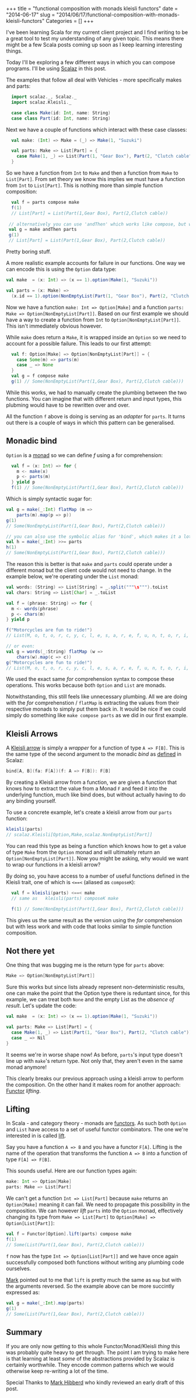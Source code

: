 +++
title = "functional composition with monads kleisli functors"
date = "2014-06-17"
slug = "2014/06/17/functional-composition-with-monads-kleisli-functors"
Categories = []
+++

I've been learning Scala for my current client project and I find writing to be a great tool to test my understanding of any given topic. This means there might be a few Scala posts coming up soon as I keep learning interesting things. 

Today I'll be exploring a few different ways in which you can compose programs. I'll be using [Scalaz][1] in this post.

The examples that follow all deal with Vehicles - more specifically makes and parts:

```scala
  import scalaz._, Scalaz._
  import scalaz.Kleisli._

  case class Make(id: Int, name: String)
  case class Part(id: Int, name: String)
```

Next we have a couple of functions which interact with these case classes:

```scala
  val make: (Int) => Make = (_) => Make(1, "Suzuki")

  val parts: Make => List[Part] = {
    case Make(1, _) => List(Part(1, "Gear Box"), Part(2, "Clutch cable"))
  }
```

So we have a function from `Int` to `Make` and then a function from `Make` to `List[Part]`. From set theory we know this implies we must have a function from `Int` to `List[Part]`. This is nothing more than simple function composition:

```scala
  val f = parts compose make
  f(1)
  // List[Part] = List(Part(1,Gear Box), Part(2,Clutch cable))
  
 // alternatively you can use 'andThen' which works like compose, but with the arguments flipped:
 val g = make andThen parts
 g(1)
 // List[Part] = List(Part(1,Gear Box), Part(2,Clutch cable))
```

Pretty boring stuff.

A more realistic example accounts for failure in our functions. One way we can encode this is using the `Option` data type:

```scala
val make  = (x: Int) => (x == 1).option(Make(1, "Suzuki"))

val parts = (x: Make) =>
  (x.id == 1).option(NonEmptyList(Part(1, "Gear Box"), Part(2, "Clutch cable")))
```

Now we have a function `make: Int => Option[Make]` and a function `parts: Make => Option[NonEmptyList[Part]]`. Based on our first example we should have a way to create a function from `Int` to `Option[NonEmptyList[Part]]`. This isn't immediately obvious however. 

While `make` does return a `Make`, it is wrapped inside an `Option` so we need to account for a possible failure. This leads to our first attempt:

```scala
  val f: Option[Make] => Option[NonEmptyList[Part]] = {
    case Some(m) => parts(m)
    case _ => None
  }
  val g = f compose make
  g(1) // Some(NonEmptyList(Part(1,Gear Box), Part(2,Clutch cable)))  
```

While this works, we had to manually create the plumbing between the two functions.  You can imagine that with different return and input types, this plubming would have to be rewritten over and over. 

All the function `f` above is doing is serving as an *adapter* for `parts`. It turns out there is a couple of ways in which this pattern can be generalised.

## Monadic bind

`Option` is a [monad][2] so we can define *f* using a for comprehension:

```scala
  val f = (x: Int) => for {
    m <- make(x)
    p <- parts(m)
  } yield p
  f(1) // Some(NonEmptyList(Part(1,Gear Box), Part(2,Clutch cable)))
```

Which is simply syntactic sugar for:

```scala
val g = make(_:Int) flatMap (m =>
    parts(m).map(p => p))
g(1)
// Some(NonEmptyList(Part(1,Gear Box), Part(2,Clutch cable)))

// you can also use the symbolic alias for 'bind', which makes it a lot nicer
val h = make(_:Int) >>= parts
h(1)
// Some(NonEmptyList(Part(1,Gear Box), Part(2,Clutch cable)))
```

The reason this is better is that `make` and `parts` could operate under a different monad but the client code would not need to change. In the example below, we're operating under the `List` monad:

```scala
val words: (String) => List[String] = _.split("""\s""").toList
val chars: String => List[Char] = _.toList

val f = (phrase: String) => for {
  m <- words(phrase)
  p <- chars(m)
} yield p

f("Motorcycles are fun to ride!")
// List(M, o, t, o, r, c, y, c, l, e, s, a, r, e, f, u, n, t, o, r, i, d, e, !)

// or even:
val g = words(_:String) flatMap (w =>
    chars(w).map(c => c))
g("Motorcycles are fun to ride!")
// List(M, o, t, o, r, c, y, c, l, e, s, a, r, e, f, u, n, t, o, r, i, d, e, !)
```

We used the exact same *for* comprehension syntax to compose these operations. This works because both `Option` and `List` are monads.

Notwithstanding, this still feels like unnecessary plumbing. All we are doing with the *for* comprehenstion / `flatMap` is extracting the values from their respective monads to simply put them back in. It would be nice if we could simply do something like `make compose parts` as we did in our first example.

## Kleisli Arrows

A [Kleisli arrow][3] is simply a *wrapper* for a function of type `A => F[B]`. This is the same type of the second argument to the monadic *bind* as [defined][4] in Scalaz:

```scala
bind[A, B](fa: F[A])(f: A => F[B]): F[B]
```

By creating a Kleisli arrow from a function, we are given a function that knows how to extract the value from a Monad `F` and feed it into the underlying function, much like bind does, but without actually having to do any binding yourself.

To use a concrete example, let's create a kleisli arrow from our `parts` function:

```scala
kleisli(parts)
// scalaz.Kleisli[Option,Make,scalaz.NonEmptyList[Part]]
```

You can read this type as being a function which knows how to get a value of type `Make` from the `Option` monad and will ultimately return an `Option[NonEmptyList[Part]]`. Now you might be asking, why would we want to wrap our functions in a kleisli arrow?  

By doing so, you have access to a number of useful functions defined in the Kleisli trait, one of which is `<==<` (aliased as `composeK`):

```scala
  val f = kleisli(parts) <==< make
  // same as   kleisli(parts) composeK make

  f(1) // Some(NonEmptyList(Part(1,Gear Box), Part(2,Clutch cable)))
```

This gives us the same result as the version using the *for* comprehension but with less work and with code that looks similar to simple function composition.

## Not there yet

One thing that was bugging me is the return type for `parts` above:

```scala
Make => Option[NonEmptyList[Part]]
```

Sure this works but since lists already represent non-deterministic results, one can make the point that the Option type there is reduntant since, for this example, we can treat both `None` and the empty List as the *absence of result*. Let's update the code:

```scala
val make  = (x: Int) => (x == 1).option(Make(1, "Suzuki"))

val parts: Make => List[Part] = {
  case Make(1, _) => List(Part(1, "Gear Box"), Part(2, "Clutch cable"))
  case _ => Nil
}
```

It seems we're in worse shape now! As before, `parts`'s input type doesn't line up with `make`'s return type. Not only that, they aren't even in the same monad anymore!

This clearly breaks our previous approach using a kleisli arrow to perform the composition. On the other hand it makes room for another approach: [Functor][5] *lifting*.


## Lifting

In Scala - and category theory - monads are [functors][5]. As such both `Option` and `List` have access to a set of useful functor combinators. The one we're interested in is called [lift][6].

Say you have a function `A => B` and you have a functor `F[A]`. Lifting is the name of the operation that transforms the function  `A => B` into a function of type `F[A] => F[B]`.

This sounds useful. Here are our function types again:

```scala
make: Int => Option[Make]
parts: Make => List[Part]
```

We can't get a function `Int => List[Part]` because `make` returns an `Option[Make]` meaning it can fail. We need to propagate this possibility in the composition. We can however *lift* `parts` into the `Option` monad, effectively changing its type from `Make => List[Part]` to `Option[Make] => Option[List[Part]]`:

```scala
val f = Functor[Option].lift(parts) compose make
f(1)
// Some(List(Part(1,Gear Box), Part(2,Clutch cable)))
```
`f` now has the type `Int => Option[List[Part]]` and we have once again successfully composed both functions without writing any plumbing code ourselves.

[Mark][7] pointed out to me that `lift` is pretty much the same as `map` but with the arguments reversed. So the example above can be more succintly expressed as:

```scala
val g = make(_:Int).map(parts)
g(1)
// Some(List(Part(1,Gear Box), Part(2,Clutch cable)))
```


## Summary

If you are only now getting to this whole Functor/Monad/Kleisli *thing* this was probably quite heavy to get through. The point I am trying to make here is that learning at least *some* of the abstractions provided by Scalaz is certainly worthwhile. They encode common patterns which we would otherwise keep re-writing a lot of the time. 

Special Thanks to [Mark Hibberd][7] who kindly reviewed an early draft of this post.

[1]: https://github.com/scalaz/scalaz
[2]: http://www.leonardoborges.com/writings/2012/12/08/monads-in-small-bites-part-iv-monads/
[3]: http://www.haskell.org/haskellwiki/Arrow_tutorial#Kleisli_Arrows
[4]: https://github.com/scalaz/scalaz/blob/scalaz-seven/core/src/main/scala/scalaz/Bind.scala#L16
[5]: http://www.leonardoborges.com/writings/2012/11/30/monads-in-small-bites-part-i-functors/
[6]: https://github.com/scalaz/scalaz/blob/scalaz-seven/core/src/main/scala/scalaz/Functor.scala#L31
[7]: https://twitter.com/markhibberd
